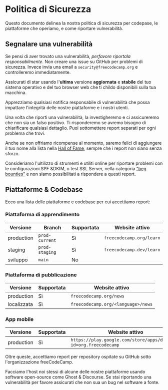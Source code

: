 # Politica di Sicurezza

Questo documento delinea la nostra politica di sicurezza per codepase, le piattaforme che operiamo, e come riportare vulnerabilità.

## Segnalare una vulnerabilità

Se pensi di aver trovato una vulnerabilità, _perfavore riportala responsabilmente_. Non creare una issue su GitHub per problemi di sicurezza. Invece invia una email a `security@freecodecamp.org` e controlleremo immediatamente.

Assicurati di star usando l'**ultima** versione **aggiornata** e **stabile** del tuo sistema operativo e del tuo browser web che ti childo disponibili sulla tua macchina.

Apprezziamo qualsiasi notifica responsabile di vulnerabilità che possa impattare l'integrità delle nostre piattaforme e i nostri utenti.

Una volta che riporti una vulnerabilità, la investigheremo e ci assicureremo che non sia un falso positivo. Ti risponderemo se avremo bisogno di chiarificare qualsiasi dettaglio. Puoi sottomettere report separati per ogni problema che trovi.

Anche se non offriamo ricompense al momento, saremo felici di aggiungere il tuo nome alla lista nella [Hall of Fame](security-hall-of-fame.md), sempre che i report non siano senza sforzo.

Consideriamo l'ultilizzo di strumenti e utiliti online per riportare problemi con le configurazioni SPF &DKIM, o test SSL Server, nella categoria ["beg bounties"](https://www.troyhunt.com/beg-bounties/) e non siamo possibilitati a rispondere a questi report.

## Piattaforme & Codebase

Ecco una lista delle piattaforme e codebase per cui accettiamo report:

### Piattaforma di apprendimento

| Versione   | Branch         | Supportata | Website attivo           |
| ---------- | -------------- | ---------- | ------------------------ |
| production | `prod-current` | Sì         | `freecodecamp.org/learn` |
| staging    | `prod-staging` | Sì         | `freecodecamp.dev/learn` |
| sviluppo   | `main`         | No         |                          |

### Piattaforma di pubblicazione

| Versione    | Supportata | Website attivo                           |
| ----------- | ---------- | ---------------------------------------- |
| production  | Sì         | `freecodecamp.org/news`                  |
| localizzata | Sì         | `freecodecamp.org/<language>/news` |

### App mobile

| Versione   | Supportata | Website attivo                                                   |
| ---------- | ---------- | ---------------------------------------------------------------- |
| production | Sì         | `https://play.google.com/store/apps/details?id=org.freecodecamp` |

Oltre queste, accettiamo report per repository ospitate su GitHub sotto l'organizzazione freeCodeCamp.

Facciamo l'host noi stessi di alcune delle nostre piattaforme usando software open-source come Ghost & Discourse. Se stai riportando una vulnerabilità per favore assicurati che non sua un bug nel software a fonte.
